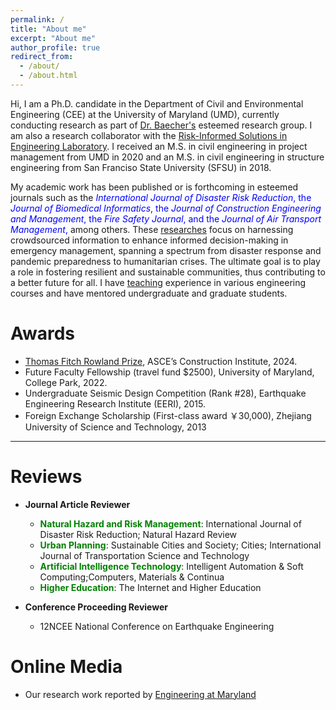 ```yaml
---
permalink: /
title: "About me"
excerpt: "About me"
author_profile: true
redirect_from: 
  - /about/
  - /about.html
---
```


Hi, I am a Ph.D. candidate in the Department of Civil and Environmental Engineering (CEE) at the University of Maryland (UMD), currently conducting research as part of [Dr. Baecher's](https://cee.umd.edu/clark/faculty/244/Gregory-B-Baecher) esteemed research group. I am also a research collaborator with the [Risk-Informed Solutions in Engineering Laboratory](https://riselab.umd.edu/). I received an M.S. in civil engineering in project management from UMD in 2020 and an M.S. in civil engineering in structure engineering from San Franciso State University (SFSU) in 2018. 

My academic work has been published or is forthcoming in esteemed journals such as the <span style="color: blue">*International Journal of Disaster Risk Reduction*, the *Journal of Biomedical Informatics*, the *Journal of Construction Engineering and Management*, the *Fire Safety Journal*, and the *Journal of Air Transport Management*,</span> among others. These [researches](research) focus on harnessing crowdsourced information to enhance informed decision-making in emergency management, spanning a spectrum from disaster response and pandemic preparedness to humanitarian crises. The ultimate goal is to play a role in fostering resilient and sustainable communities, thus contributing to a better future for all. I have [teaching](teaching) experience in various engineering courses and have mentored undergraduate and graduate students. 


Awards
======
* [Thomas Fitch Rowland Prize](https://www-asce-org.proxy-um.researchport.umd.edu/career-growth/awards-and-honors/thomas-fitch-rowland-prize), ASCE’s Construction Institute, 2024.
* Future Faculty Fellowship (travel fund $2500), University of Maryland, College Park, 2022.
* Undergraduate Seismic Design Competition (Rank #28), Earthquake Engineering Research Institute (EERI), 2015.
* Foreign Exchange Scholarship (First-class award ￥30,000), Zhejiang University of Science and Technology, 2013

***

Reviews
======
* **Journal Article Reviewer**
  * <span style="color: green">**Natural Hazard and Risk Management**</span>: International Journal of Disaster Risk Reduction; Natural Hazard Review
  * <span style="color: green">**Urban Planning**</span>: Sustainable Cities and Society; Cities; International Journal of Transportation Science and Technology
  * <span style="color: green">**Artificial Intelligence Technology**</span>: Intelligent Automation & Soft Computing;Computers, Materials & Continua
  * <span style="color: green">**Higher Education**</span>: The Internet and Higher Education
    
* **Conference Proceeding Reviewer**
  * 12NCEE National Conference on Earthquake Engineering
    
Online Media
======
* Our research work reported by [Engineering at Maryland](https://eng.umd.edu/disaster-pending)

